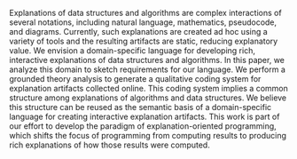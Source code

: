 Explanations of data structures and algorithms are complex interactions of
several notations, including natural language, mathematics, pseudocode, and
diagrams. Currently, such explanations are created ad hoc using a variety of
tools and the resulting artifacts are static, reducing explanatory value. We
envision a domain-specific language for developing rich, interactive
explanations of data structures and algorithms. In this paper, we analyze this
domain to sketch requirements for our language. We perform a grounded theory
analysis to generate a qualitative coding system for explanation artifacts
collected online. This coding system implies a common structure among
explanations of algorithms and data structures. We believe this structure can
be reused as the semantic basis of a domain-specific language for creating
interactive explanation artifacts. This work is part of our effort to develop
the paradigm of explanation-oriented programming, which shifts the focus of
programming from computing results to producing rich explanations of how those
results were computed.